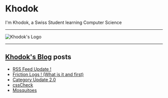 # Khodok

I'm Khodok, a Swiss Student learning Computer Science

---

[khodok's logo]: https://khodok.xyz/src/img/logos/RuthinkkTooBig.png "Khodok's Logo"

![Khodok's Logo]

---

## [Khodok's Blog] posts

<!-- BLOG-POST-LIST:START -->
- [RSS Feed Update !](https://blog.khodok.xyz/post/rss-feed-update/)
- [Friction Logs ! (What is it and first)](https://blog.khodok.xyz/post/friction-logs-what-is-it-and-first/)
- [Category Update 2.0](https://blog.khodok.xyz/post/category-update-20/)
- [cssCheck](https://blog.khodok.xyz/post/csscheck/)
- [Mosquitoes](https://blog.khodok.xyz/post/mosquitoes/)
<!-- BLOG-POST-LIST:END -->

[khodok's blog]: https://khoding.github.io/Khodirect/khoBlog "Khodok's Blog"
